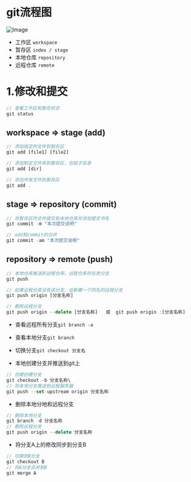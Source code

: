 # git流程图
![Image](https://user-gold-cdn.xitu.io/2020/6/15/172b390eab77fcbd?imageView2/0/w/1280/h/960/format/webp/ignore-error/1)
- 工作区    `workspace`
- 暂存区    `index / stage`
- 本地仓库  `repository`
- 远程仓库  `remote`

# 1.修改和提交
``` js
// 查看工作区和暂存状态
git status 
```

## workspace => stage (add)
``` js
// 添加指定的文件到暂存区
git add [file1] [file2]

// 添加制定文件夹到暂存区，包括子目录
git add [dir]

// 添加所有文件到暂存区
git add .
```

## stage => repository (commit)
``` js
// 将暂存区的文件提交到本地仓库并添加提交书名
git commit -m "本次提交说明"

// add和commit的合并
git commit -am "本次提交说明"
```

## repository => remote (push)
``` js
// 本地仓库推送到远程仓库，远程仓库存在改分支
git push

// 如果远程仓库没有该分支，会新建一个同名的远程分支
git push origin [分支名称]

// 删除远程分支
git push origin --delete [分支名称]   或  git push origin :[分支名称] 
```









- 查看远程所有分支`git branch -a`
- 查看本地分支`git branch`
- 切换分支`git checkout 分支名`

- 本地创建分支并推送到git上
``` js
// 创建创建分支
git checkout -b 分支名称\
// 将本地分支推送到远程服务器
git push --set-upstream origin 分支名称
```

- 删除本地分地和远程分支
``` js
// 删除本地分支
git branch -d 分支名称
// 删除远程分支
git push origin --delete 分支名称
```

- 将分支A上的修改同步到分支B
``` js
// 切换到B分支
git checkout B
// 将A分支合并到B
git merge A
```

